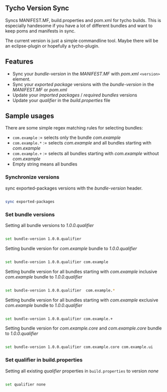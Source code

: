 ## Tycho Version Sync

Syncs MANIFEST.MF, build.properties and pom.xml for tycho builds.
This is especially handesome if you have a lot of different 
bundles and want to keep poms and manifests in sync.

The current version is just a simple commandline tool. Maybe there
will be an eclipse-plugin or hopefully a tycho-plugin.

## Features

* Sync your _bundle-version_ in the _MANIFEST.MF_ with _pom.xml_ `<version>` element.
* Sync your _exported package_ versions with the _bundle-version_ in the _MANIFEST.MF_ or _pom.xml_
* Update your _imported packages_ / _required bundles_ versions
* Update your _qualifier_ in the _build.properties_ file

## Sample usages

There are some simple regex matching rules for selecting bundles:

* `com.example` := selects only the bundle _com.example_
* `com.example.*` := selects _com.example_ and all bundles starting with _com.example_
* `com.example.+` := selects all bundles starting with _com.example_ without _com.example_
* Empty string means all bundles

### Synchronize versions

sync exported-packages versions with the _bundle-version_ header.

```bash

sync exported-packages
```


### Set bundle versions

Setting all bundle versions to _1.0.0.qualifier_

```bash

set bundle-version 1.0.0.qualifier
```


Setting bundle version for _com.example_ bundle to _1.0.0.qualifier_

```bash

set bundle-version 1.0.0.qualifier com.example
```

Setting bundle version for all bundles starting with _com.example_ inclusive _com.example_ bundle to _1.0.0.qualifier_

```bash

set bundle-version 1.0.0.qualifier  com.example.*
```

Setting bundle version for all bundles starting with _com.example_ exclusive _com.example_ bundle to _1.0.0.qualifier_

```bash

set bundle-version 1.0.0.qualifier com.example.+
```

Setting bundle version for _com.example.core_ and _com.example.core_ bundle to _1.0.0.qualifier_

```bash

set bundle-version 1.0.0.qualifier com.example.core com.example.ui
```


### Set qualifier in build.properties

Setting all existing _qualifier_ properties in `build.properties` to version _none_

```bash

set qualifier none
```
